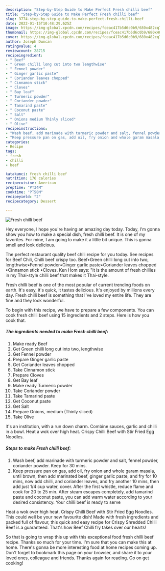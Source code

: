 ```yaml
---
description: "Step-by-Step Guide to Make Perfect Fresh chilli beef"
title: "Step-by-Step Guide to Make Perfect Fresh chilli beef"
slug: 3774-step-by-step-guide-to-make-perfect-fresh-chilli-beef
date: 2022-01-15T10:48:29.625Z
image: https://img-global.cpcdn.com/recipes/fceac417b5d6c0b9/680x482cq70/fresh-chilli-beef-recipe-main-photo.jpg
thumbnail: https://img-global.cpcdn.com/recipes/fceac417b5d6c0b9/680x482cq70/fresh-chilli-beef-recipe-main-photo.jpg
cover: https://img-global.cpcdn.com/recipes/fceac417b5d6c0b9/680x482cq70/fresh-chilli-beef-recipe-main-photo.jpg
author: Joseph Duncan
ratingvalue: 4
reviewcount: 28715
recipeingredient:
- " Beef"
- " Green chilli long cut into two lengthwise"
- " Fennel powder"
- " Ginger garlic paste"
- " Coriander leaves chopped"
- " Cinnamon stick"
- " Cloves"
- " Bay leaf"
- " Turmeric powder"
- " Coriander powder"
- " Tamarind paste"
- " Coconut paste"
- " Salt"
- " Onions medium Thinly sliced"
- " Olive"
recipeinstructions:
- "Wash beef, add marinade with turmeric powder and salt, fennel powder, coriander powder. Keep for 30 mins."
- "Keep pressure pan on gas, add oil, fry onion and whole garam masala, until brown, then add marinated beef, ginger garlic paste, and fry for 10 mins, now add chilli, and coriander leaves, and fry another 10 mins, then add just 1/4 cup water, cover. After the first whistle, reduce flame and cook for 20 to 25 min. After steam escapes completely, add tamarind paste and coconut paste, you can add warm water according to your desired consistency. Your chilli beef is ready to serve"
categories:
- Recipe
tags:
- fresh
- chilli
- beef

katakunci: fresh chilli beef 
nutrition: 176 calories
recipecuisine: American
preptime: "PT34M"
cooktime: "PT58M"
recipeyield: "2"
recipecategory: Dessert

---
```



![Fresh chilli beef](https://img-global.cpcdn.com/recipes/fceac417b5d6c0b9/680x482cq70/fresh-chilli-beef-recipe-main-photo.jpg)

Hey everyone, I hope you're having an amazing day today. Today, I'm gonna show you how to make a special dish, fresh chilli beef. It is one of my favorites. For mine, I am going to make it a little bit unique. This is gonna smell and look delicious.

The perfect restaurant quality beef chili recipe for you today. See recipes for Beef Chili, Chilli beef crispy too. Beef•Green chilli long cut into two, lengthwise•Fennel powder•Ginger garlic paste•Coriander leaves chopped •Cinnamon stick •Cloves. Ken Hom says: &#34;It is the amount of fresh chillies in my Thai-style chilli beef that makes it Thai-style.

Fresh chilli beef is one of the most popular of current trending foods on earth. It's easy, it's quick, it tastes delicious. It's enjoyed by millions every day. Fresh chilli beef is something that I've loved my entire life. They are fine and they look wonderful.


To begin with this recipe, we have to prepare a few components. You can cook fresh chilli beef using 15 ingredients and 2 steps. Here is how you cook that.

<!--inarticleads1-->

##### The ingredients needed to make Fresh chilli beef:

1. Make ready  Beef
1. Get  Green chilli long cut into two, lengthwise
1. Get  Fennel powder
1. Prepare  Ginger garlic paste
1. Get  Coriander leaves chopped
1. Take  Cinnamon stick
1. Prepare  Cloves
1. Get  Bay leaf
1. Make ready  Turmeric powder
1. Take  Coriander powder
1. Take  Tamarind paste
1. Get  Coconut paste
1. Get  Salt
1. Prepare  Onions, medium (Thinly sliced)
1. Take  Olive


It&#39;s an institution, with a run down charm. Combine sauces, garlic and chilli in a bowl. Heat a wok over high heat. Crispy Chilli Beef with Stir Fried Egg Noodles. 

<!--inarticleads2-->

##### Steps to make Fresh chilli beef:

1. Wash beef, add marinade with turmeric powder and salt, fennel powder, coriander powder. Keep for 30 mins.
1. Keep pressure pan on gas, add oil, fry onion and whole garam masala, until brown, then add marinated beef, ginger garlic paste, and fry for 10 mins, now add chilli, and coriander leaves, and fry another 10 mins, then add just 1/4 cup water, cover. After the first whistle, reduce flame and cook for 20 to 25 min. After steam escapes completely, add tamarind paste and coconut paste, you can add warm water according to your desired consistency. Your chilli beef is ready to serve


Heat a wok over high heat. Crispy Chilli Beef with Stir Fried Egg Noodles. This could well be your new favourite dish! Made with fresh ingredients and packed full of flavour, this quick and easy recipe for Crispy Shredded Chilli Beef is a guaranteed. That&#39;s how Beef Chilli fry takes over our hearts! 

So that is going to wrap this up with this exceptional food fresh chilli beef recipe. Thanks so much for your time. I'm sure that you can make this at home. There's gonna be more interesting food at home recipes coming up. Don't forget to bookmark this page on your browser, and share it to your loved ones, colleague and friends. Thanks again for reading. Go on get cooking!
